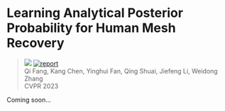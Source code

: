 # Learning Analytical Posterior Probability for Human Mesh Recovery

> [![](https://img.shields.io/badge/homepage-brightgreen)](https://netease-gameai.github.io/ProPose/) [![report](https://img.shields.io/badge/arxiv-link-red)]()  
> Qi Fang, Kang Chen, Yinghui Fan, Qing Shuai, Jiefeng Li, Weidong Zhang  
> CVPR 2023  

Coming soon...

